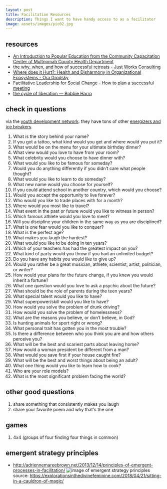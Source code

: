 ```yaml
---
layout: post
title: Facilitation Resources
description: Things I want to have handy access to as a facilitator
image: assets/images/pic02.jpg
---
```


## resources

* [An Introduction to Popular Education from the Community Capacitation Center
of Multnomah County Health Department](https://www.orpca.org/OEW%20Training/PE_Manual_2014_2.pdf)
* [the why, when, and how of successful retreats - Just Works Consulting](https://www.just-works.com/img/Retreats_Ora_Grodsky_and_Jeremy_Phillips.pdf)
* [Where does it Hurt?: Health and Disharmony in Organizational Ecosystems - Ora Grodsky](http://docs.just-works.com/Where-Does-It-Hurt.pdf)
* [Facilitative Leadership for Social Change - How to plan a successful meeting](../../../assets/files/FL4SC–PlanningASuccessfulMeeting.pdf)
* [the cycle of liberation — Bobbie Harro](https://geography.washington.edu/sites/geography/files/documents/harro-cycle-of-liberation.pdf)

## check in questions 

via the [youth development network](https://www.ydnetwork.org/). they have tons of other [energizers and ice breakers](https://www.ydnetwork.org/icebreakers-and-energizers).

1. What is the story behind your name?
1. If you got a tattoo, what kind would you get and where would you put it?
1. What would be on the menu for your ultimate birthday dinner?
1. What view would you love to have from your room?
1. What celebrity would you choose to have dinner with?
1. What would you like to be famous for someday?
1. Would you do anything differently if you didn’t care what people thought?
1. What would you like to learn to do someday?
1. What new name would you choose for yourself?
1. If you could attend school in another country, which would you choose?
1. Would you accept the opportunity to live forever?
1. Who would you like to trade places with for a month?
1. Where would you most like to travel?
1. What event in the past or future would you like to witness in person?
1. Which famous athlete would you love to meet?
1. Will you discipline your children in the same way as you are disciplined?
1. What is one fear would you like to conquer?
1. What is the perfect age?
1. What makes you laugh the hardest?
1. What would you like to be doing in ten years?
1. Which of your teachers has had the greatest impact on you?
1. What kind of party would you throw if you had an unlimited budget?
1. Do you have any habits you would like to give up?
1. Would you rather be a great musician, athlete, scientist, artist, politician, or writer?
1. How would your plans for the future change, if you knew you would inherit a fortune?
1. What one question would you love to ask a psychic about the future?
1. What should be the role of parents during the teen years?
1. What special talent would you like to have?
1. What superpower/skill would you like to have?
1. How would you solve the problem of drunk driving?
1. How would you solve the problem of homelessness?
1. What are the reasons you believe, or don’t believe, in God?
1. Is hunting animals for sport right or wrong?
1. What personal trait has gotten you in the most trouble?
1. Is there a difference between who you think you are and how others perceive you?
1. What will be the best and scariest parts about leaving home?
1. How would a woman president be different from a man?
1. What would you save first if your house caught fire?
1. What will be the best and worst things about being an adult?
1. What one thing would you like to learn how to cook?
1. Who are your role models?
1. What is the most significant problem facing the world?

## other good questions

1. share something that consistently makes you laugh
2. share your favorite poem and why that's the one

## games

1. 4x4 (groups of four finding four things in common)

## emergent strategy principles

* http://adriennemareebrown.net/2013/12/14/principles-of-emergent-processes-in-facilitation/
![image of emergent strategy principles](https://explorationsinthedivinefeminine.files.wordpress.com/2018/04/emergent-best.jpg?w=563&h=729)
source: https://explorationsinthedivinefeminine.com/2018/04/21/sitting-in-a-cauldron-of-magic/
